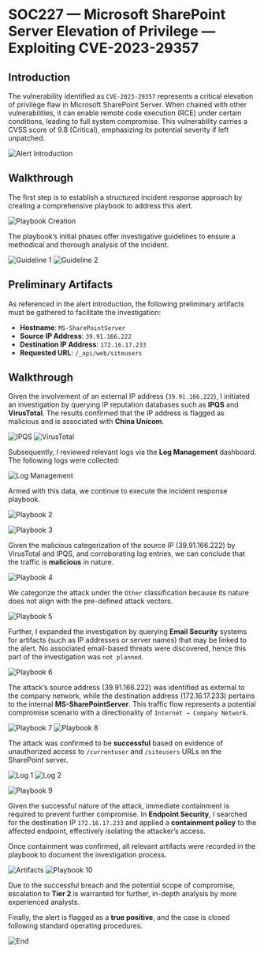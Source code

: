 # SOC227 — Microsoft SharePoint Server Elevation of Privilege — Exploiting CVE-2023-29357

## Introduction
The vulnerability identified as `CVE-2023-29357` represents a critical elevation of privilege flaw in Microsoft SharePoint Server. When chained with other vulnerabilities, it can enable remote code execution (RCE) under certain conditions, leading to full system compromise. This vulnerability carries a CVSS score of 9.8 (Critical), emphasizing its potential severity if left unpatched.

![Alert Introduction](assets/intro.png)

## Walkthrough

The first step is to establish a structured incident response approach by creating a comprehensive playbook to address this alert.

![Playbook Creation](assets/playbook.png)

The playbook’s initial phases offer investigative guidelines to ensure a methodical and thorough analysis of the incident.

![Guideline 1](assets/guideline1.png)
![Guideline 2](assets/guideline2.png)

## Preliminary Artifacts

As referenced in the alert introduction, the following preliminary artifacts must be gathered to facilitate the investigation:
- **Hostname**: `MS-SharePointServer`
- **Source IP Address**: `39.91.166.222`
- **Destination IP Address**: `172.16.17.233`
- **Requested URL**: `/_api/web/siteusers`

## Walkthrough

Given the involvement of an external IP address (`39.91.166.222`), I initiated an investigation by querying IP reputation databases such as **IPQS** and **VirusTotal**. The results confirmed that the IP address is flagged as malicious and is associated with **China Unicom**.

![IPQS](assets/ipqs.png)
![VirusTotal](assets/virustotal.png)

Subsequently, I reviewed relevant logs via the **Log Management** dashboard. The following logs were collected:

![Log Management](assets/log_manag.png)

Armed with this data, we continue to execute the incident response playbook.

![Playbook 2](assets/playbook2.png)

![Playbook 3](assets/playbook3.png)

Given the malicious categorization of the source IP (39.91.166.222) by VirusTotal and IPQS, and corroborating log entries, we can conclude that the traffic is **malicious** in nature.

![Playbook 4](assets/playbook4.png)

We categorize the attack under the `Other` classification because its nature does not align with the pre-defined attack vectors.

![Playbook 5](assets/playbook5.png)

Further, I expanded the investigation by querying **Email Security** systems for artifacts (such as IP addresses or server names) that may be linked to the alert. No associated email-based threats were discovered, hence this part of the investigation was `not planned`.

![Playbook 6](assets/playbook6.png)

The attack’s source address (39.91.166.222) was identified as external to the company network, while the destination address (172.16.17.233) pertains to the internal **MS-SharePointServer**. This traffic flow represents a potential compromise scenario with a directionality of `Internet → Company Network`.

![Playbook 7](assets/playbook7.png)
![Playbook 8](assets/playbook8.png)

The attack was confirmed to be **successful** based on evidence of unauthorized access to `/currentuser` and `/siteusers` URLs on the SharePoint server.

![Log 1](assets/log1.png)
![Log 2](assets/log2.png)

![Playbook 9](assets/playbook9.png)

Given the successful nature of the attack, immediate containment is required to prevent further compromise. In **Endpoint Security**, I searched for the destination IP `172.16.17.233` and applied a **containment policy** to the affected endpoint, effectively isolating the attacker’s access.

Once containment was confirmed, all relevant artifacts were recorded in the playbook to document the investigation process.

![Artifacts](assets/artifacts.png)
![Playbook 10](assets/playbook10.png)

Due to the successful breach and the potential scope of compromise, escalation to **Tier 2** is warranted for further, in-depth analysis by more experienced analysts.

Finally, the alert is flagged as a **true positive**, and the case is closed following standard operating procedures.

![End](assets/end.png)
